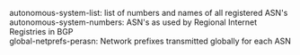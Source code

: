 autonomous-system-list: list of numbers and names of all registered ASN's  
autonomous-system-numbers: ASN's as used by Regional Internet Registries in BGP  
global-netprefs-perasn: Network prefixes transmitted globally for each ASN   
